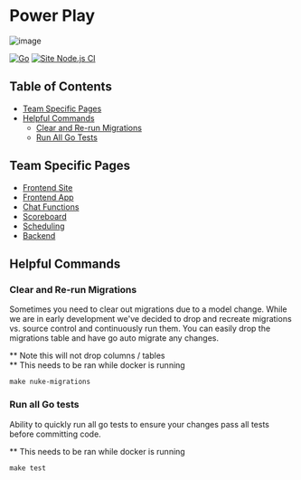 # Power Play

![image](https://github.com/jak103/powerplay/assets/16627408/4ec3df62-d760-40c6-aa57-fa63eaaaf61b)


[![Go](https://github.com/jak103/powerplay/actions/workflows/go.yml/badge.svg?branch=main)](https://github.com/jak103/powerplay/actions/workflows/go.yml)
[![Site Node.js CI](https://github.com/jak103/powerplay/actions/workflows/node.js.yml/badge.svg)](https://github.com/jak103/powerplay/actions/workflows/node.js.yml)

## Table of Contents
- [Team Specific Pages](#team-specific-pages)
- [Helpful Commands](#helpful-commands)
    - [Clear and Re-run Migrations](#clear-and-re-run-migrations)
    - [Run All Go Tests](#run-all-go-tests)

## Team Specific Pages
- [Frontend Site](/site/README.md)
- [Frontend App](/app/README.md)
- [Chat Functions]()
- [Scoreboard]()
- [Scheduling]()
- [Backend](/backend/README.md)

## Helpful Commands
### Clear and Re-run Migrations
Sometimes you need to clear out migrations due to a model change. 
While we are in early development we've decided to drop and recreate
migrations vs. source control and continuously run them. You can easily
drop the migrations table and have go auto migrate any changes.

** Note this will not drop columns / tables  
** This needs to be ran while docker is running

```shell
make nuke-migrations
```

### Run all Go tests 
Ability to quickly run all go tests to ensure your changes
pass all tests before committing code.

** This needs to be ran while docker is running

```shell
make test 
```
